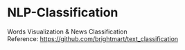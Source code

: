 # NLP-Classification
Words Visualization &amp; News Classification  
Reference: https://github.com/brightmart/text_classification
